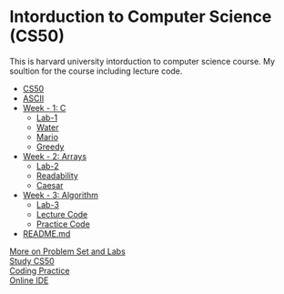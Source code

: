 
# Intorduction to Computer Science (CS50)
This is harvard university intorduction to computer science course.
My soultion for the course including lecture code.


 * [CS50](https://github.com/hassanshahzadaheer/cs50x-2021)
 * [ASCII](https://github.com/hassanshahzadaheer/cs50x-2021/tree/master/ASCII)
 * [Week - 1: C](https://github.com/hassanshahzadaheer/cs50x-2021/tree/master/week-1)
   * [Lab-1](https://github.com/hassanshahzadaheer/cs50x-2021/tree/master/week-1/Lab%20-%201)
   * [Water](https://github.com/hassanshahzadaheer/cs50x-2021/blob/master/week-1/pset1/water.c)
   * [Mario](https://github.com/hassanshahzadaheer/cs50x-2021/blob/master/week1/pset1/mario.c)
   * [Greedy](https://github.com/hassanshahzadaheer/cs50x-2021/blob/master/week1/pset1/cash.c)
 * [Week - 2: Arrays](https://github.com/hassanshahzadaheer/cs50x-2021/tree/master/week-2)
   * [Lab-2](https://github.com/hassanshahzadaheer/cs50x-2021/tree/master/week-2/Lab%20-%202)
   * [Readability](https://github.com/hassanshahzadaheer/cs50x-2021/tree/master/week-2/Readability)
   * [Caesar](https://github.com/hassanshahzadaheer/cs50x-2021/tree/master/week-2/caesar)
 * [Week - 3: Algorithm](https://github.com/hassanshahzadaheer/cs50x-2021/tree/master/week-3)
   * [Lab-3](https://github.com/hassanshahzadaheer/cs50x-2021/tree/master/week-3/lab3)
   * [Lecture Code](https://github.com/hassanshahzadaheer/cs50x-2021/tree/master/week-3/lecture-code)
   * [Practice Code](https://github.com/hassanshahzadaheer/cs50x-2021/tree/master/week-3/practice-code)
 * [README.md](./README.md)


[More on Problem Set and Labs](https://cs50.harvard.edu/x/2021/)</br>
[Study CS50](https://study.cs50.net/)</br>
[Coding Practice](https://sandbox.cs50.io/)</br>
[Online IDE](https://ide.cs50.io/)
